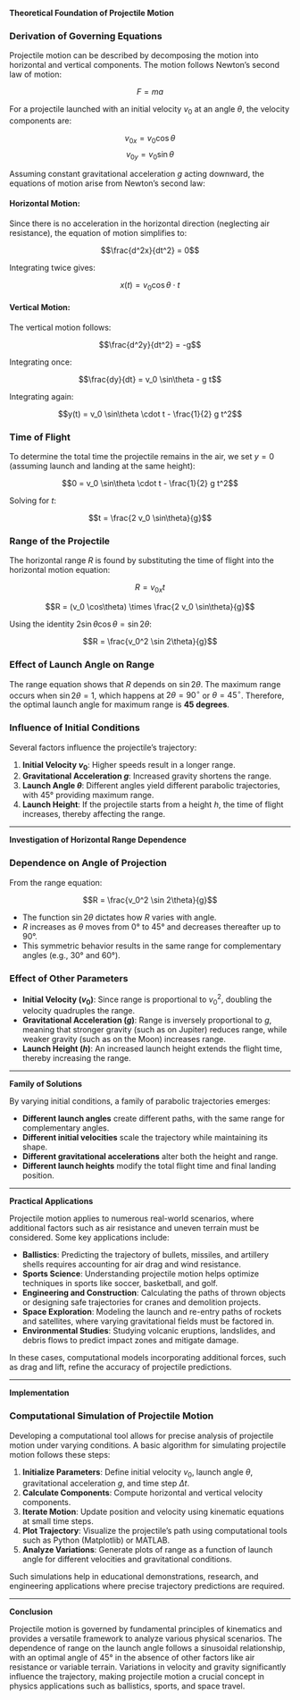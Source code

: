 **Theoretical Foundation of Projectile Motion**

### Derivation of Governing Equations

Projectile motion can be described by decomposing the motion into horizontal and vertical components. The motion follows Newton’s second law of motion:

$$F = ma$$

For a projectile launched with an initial velocity $v_0$ at an angle $\theta$, the velocity components are:



 $$ v_{0x} = v_0 \cos\theta $$ 
 $$ v_{0y} = v_0 \sin\theta $$



Assuming constant gravitational acceleration $g$ acting downward, the equations of motion arise from Newton’s second law:

#### Horizontal Motion:
Since there is no acceleration in the horizontal direction (neglecting air resistance), the equation of motion simplifies to:

$$\frac{d^2x}{dt^2} = 0$$

Integrating twice gives:

$$x(t) = v_0 \cos\theta \cdot t$$

#### Vertical Motion:
The vertical motion follows:

$$\frac{d^2y}{dt^2} = -g$$

Integrating once:

$$\frac{dy}{dt} = v_0 \sin\theta - g t$$

Integrating again:

$$y(t) = v_0 \sin\theta \cdot t - \frac{1}{2} g t^2$$

### Time of Flight
To determine the total time the projectile remains in the air, we set $y = 0$ (assuming launch and landing at the same height):

$$0 = v_0 \sin\theta \cdot t - \frac{1}{2} g t^2$$

Solving for $t$:

$$t = \frac{2 v_0 \sin\theta}{g}$$

### Range of the Projectile
The horizontal range $R$ is found by substituting the time of flight into the horizontal motion equation:

$$R = v_{0x} t$$

$$R = (v_0 \cos\theta) \times \frac{2 v_0 \sin\theta}{g}$$

Using the identity $2 \sin\theta \cos\theta = \sin 2\theta$:

$$R = \frac{v_0^2 \sin 2\theta}{g}$$

### Effect of Launch Angle on Range
The range equation shows that $R$ depends on $\sin 2\theta$. The maximum range occurs when $\sin 2\theta = 1$, which happens at $2\theta = 90^\circ$ or $\theta = 45^\circ$. Therefore, the optimal launch angle for maximum range is **45 degrees**.

### Influence of Initial Conditions
Several factors influence the projectile’s trajectory:

1. **Initial Velocity $v_0$**: Higher speeds result in a longer range.
2. **Gravitational Acceleration $g$**: Increased gravity shortens the range.
3. **Launch Angle $\theta$**: Different angles yield different parabolic trajectories, with 45° providing maximum range.
4. **Launch Height**: If the projectile starts from a height $h$, the time of flight increases, thereby affecting the range.

---

**Investigation of Horizontal Range Dependence**

### Dependence on Angle of Projection
From the range equation:

$$R = \frac{v_0^2 \sin 2\theta}{g}$$

- The function $\sin 2\theta$ dictates how $R$ varies with angle.
- $R$ increases as $\theta$ moves from 0° to 45° and decreases thereafter up to 90°.
- This symmetric behavior results in the same range for complementary angles (e.g., 30° and 60°).

### Effect of Other Parameters
- **Initial Velocity ($v_0$)**: Since range is proportional to $v_0^2$, doubling the velocity quadruples the range.
- **Gravitational Acceleration ($g$)**: Range is inversely proportional to $g$, meaning that stronger gravity (such as on Jupiter) reduces range, while weaker gravity (such as on the Moon) increases range.
- **Launch Height ($h$)**: An increased launch height extends the flight time, thereby increasing the range.

---

**Family of Solutions**

By varying initial conditions, a family of parabolic trajectories emerges:
- **Different launch angles** create different paths, with the same range for complementary angles.
- **Different initial velocities** scale the trajectory while maintaining its shape.
- **Different gravitational accelerations** alter both the height and range.
- **Different launch heights** modify the total flight time and final landing position.

---

**Practical Applications**

Projectile motion applies to numerous real-world scenarios, where additional factors such as air resistance and uneven terrain must be considered. Some key applications include:

- **Ballistics**: Predicting the trajectory of bullets, missiles, and artillery shells requires accounting for air drag and wind resistance.
- **Sports Science**: Understanding projectile motion helps optimize techniques in sports like soccer, basketball, and golf.
- **Engineering and Construction**: Calculating the paths of thrown objects or designing safe trajectories for cranes and demolition projects.
- **Space Exploration**: Modeling the launch and re-entry paths of rockets and satellites, where varying gravitational fields must be factored in.
- **Environmental Studies**: Studying volcanic eruptions, landslides, and debris flows to predict impact zones and mitigate damage.

In these cases, computational models incorporating additional forces, such as drag and lift, refine the accuracy of projectile predictions.

---

**Implementation**

### Computational Simulation of Projectile Motion
Developing a computational tool allows for precise analysis of projectile motion under varying conditions. A basic algorithm for simulating projectile motion follows these steps:

1. **Initialize Parameters**: Define initial velocity $v_0$, launch angle $\theta$, gravitational acceleration $g$, and time step $\Delta t$.
2. **Calculate Components**: Compute horizontal and vertical velocity components.
3. **Iterate Motion**: Update position and velocity using kinematic equations at small time steps.
4. **Plot Trajectory**: Visualize the projectile’s path using computational tools such as Python (Matplotlib) or MATLAB.
5. **Analyze Variations**: Generate plots of range as a function of launch angle for different velocities and gravitational conditions.

Such simulations help in educational demonstrations, research, and engineering applications where precise trajectory predictions are required.

---

**Conclusion**

Projectile motion is governed by fundamental principles of kinematics and provides a versatile framework to analyze various physical scenarios. The dependence of range on the launch angle follows a sinusoidal relationship, with an optimal angle of 45° in the absence of other factors like air resistance or variable terrain. Variations in velocity and gravity significantly influence the trajectory, making projectile motion a crucial concept in physics applications such as ballistics, sports, and space travel.

